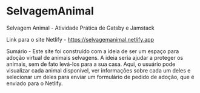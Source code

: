 # SelvagemAnimal
Selvagem Animal - Atividade Prática de Gatsby e Jamstack

Link para o site Netlify - https://selvagemanimal.netlify.app

Sumário - Este site foi construído com a ideia de ser um espaço para adoção virtual de animais selvagens. A ideia seria ajudar a proteger os animais, sem de fato levá-los para a sua casa. Aqui, o usuário pode visualizar cada animal disponível, ver informações sobre cada um deles e selecionar um deles para enviar um formulário de pedido de adoção, que é enviado para o Netlify. 
